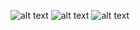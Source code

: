 ![alt text](https://github.com/[username]/[reponame]/blob/[branch]/loginResponse.png?raw=true)
![alt text](https://github.com/[username]/[reponame]/blob/[branch]/loggedInUser.png?raw=true)
![alt text](https://github.com/[username]/[reponame]/blob/[branch]/getbanks.png?raw=true)
